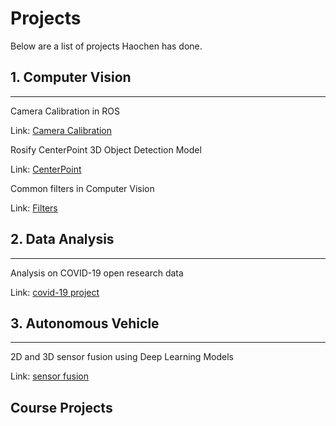 # Projects
Below are a list of projects Haochen has done.

## 1. Computer Vision
---
Camera Calibration in ROS

Link: [Camera Calibration](https://vilktor370.github.io/haochen.github.io/projects/sensor_calibration.html)


Rosify CenterPoint 3D Object Detection Model

Link: [CenterPoint](https://vilktor370.github.io/haochen.github.io/projects/centerpoint.html)


Common filters in Computer Vision

Link: [Filters](https://vilktor370.github.io/haochen.github.io/projects/filters.html)

## 2. Data Analysis
---


Analysis on COVID-19 open research data

Link: [covid-19 project](https://vilktor370.github.io/haochen.github.io/projects/covid19.html)


## 3. Autonomous Vehicle
---

2D and 3D sensor fusion using Deep Learning Models

Link: [sensor fusion](https://vilktor370.github.io/haochen.github.io/projects/sensor_fusion.html)
## Course Projects
